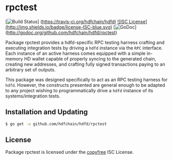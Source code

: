 rpctest
=======

[![Build Status](http://img.shields.io/travis/hdfchain/hdfd.svg)]
(https://travis-ci.org/hdfchain/hdfd) [![ISC License]
(http://img.shields.io/badge/license-ISC-blue.svg)](http://copyfree.org)
[![GoDoc](https://img.shields.io/badge/godoc-reference-blue.svg)]
(http://godoc.org/github.com/hdfchain/hdfd/rpctest)

Package rpctest provides a hdfd-specific RPC testing harness crafting and
executing integration tests by driving a `hdfd` instance via the `RPC`
interface. Each instance of an active harness comes equipped with a simple
in-memory HD wallet capable of properly syncing to the generated chain,
creating new addresses, and crafting fully signed transactions paying to an
arbitrary set of outputs. 

This package was designed specifically to act as an RPC testing harness for
`hdfd`. However, the constructs presented are general enough to be adapted to
any project wishing to programmatically drive a `hdfd` instance of its
systems/integration tests. 

## Installation and Updating

```bash
$ go get -u github.com/hdfchain/hdfd/rpctest
```

## License


Package rpctest is licensed under the [copyfree](http://copyfree.org) ISC
License.

